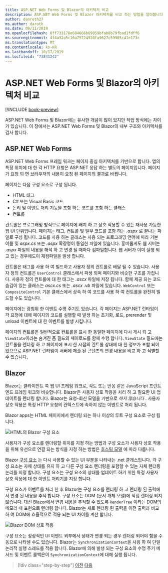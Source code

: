 ```yaml
---
title: ASP.NET Web Forms 및 Blazor의 아키텍처 비교
description: ASP.NET Web Forms 및 Blazor 아키텍처를 비교 하는 방법을 알아봅니다.
author: danroth27
ms.author: daroth
ms.date: 09/11/2019
ms.openlocfilehash: 8ff733178e684666b69859bfab8b79fbad1fdff6
ms.sourcegitcommit: 4f4a32a5c16a75724920fa9627c59985c41e173c
ms.translationtype: MT
ms.contentlocale: ko-KR
ms.lasthandoff: 10/17/2019
ms.locfileid: "73841242"
---
```

# <a name="architecture-comparison-of-aspnet-web-forms-and-blazor"></a>ASP.NET Web Forms 및 Blazor의 아키텍처 비교

[!INCLUDE [book-preview](../../../includes/book-preview.md)]

ASP.NET Web Forms 및 Blazor에는 유사한 개념이 많이 있지만 작업 방식에는 차이가 있습니다. 이 장에서는 ASP.NET Web Forms 및 Blazor의 내부 구조와 아키텍처를 검사 합니다.

## <a name="aspnet-web-forms"></a>ASP.NET Web Forms

ASP.NET Web Forms 프레임 워크는 페이지 중심 아키텍처를 기반으로 합니다. 앱의 특정 위치에 대 한 각 HTTP 요청은 ASP.NET 응답 하는 별도의 페이지입니다. 페이지가 요청 되 면 브라우저의 내용이 요청 된 페이지의 결과로 바뀝니다.

페이지는 다음 구성 요소로 구성 됩니다.

- HTML 태그
- C# 또는 Visual Basic 코드
- 논리 및 이벤트 처리 기능을 포함 하는 코드를 포함 하는 클래스
- 컨트롤

컨트롤은 프로그래밍 방식으로 페이지에 배치 하 고 상호 작용할 수 있는 재사용 가능한 웹 UI 단위입니다. 페이지는 태그, 컨트롤 및 일부 코드를 포함 하는 *.aspx* 로 끝나는 파일로 구성 됩니다. 코드를 사용 하는 클래스는 사용 되는 프로그래밍 언어에 따라 기본 이름 및 *aspx.cs* 또는 *.aspx* 확장명이 동일한 파일에 있습니다. 흥미롭게도 웹 서버는 *.aspx* 파일의 내용을 해석 하 고 변경 될 때마다 컴파일합니다. 웹 서버가 이미 실행 되 고 있는 경우에도이 재컴파일을 발생 합니다.

컨트롤은 태그를 사용 하 여 빌드하고 사용자 정의 컨트롤로 배달 될 수 있습니다. 사용자 정의 컨트롤은 `UserControl` 클래스에서 파생 되며 페이지와 비슷한 구조를 가집니다. 사용자 정의 컨트롤에 대 한 태그는 *.ascx* 파일에 저장 됩니다. 함께 제공 되는 코드 숨김이 있는 클래스는 *ascx.cs* 또는 *.ascx .vb* 파일에 있습니다. `WebControl` 또는 `CompositeControl` 기본 클래스에서 상속 하 여 코드를 사용 하 여 컨트롤을 완전히 빌드할 수도 있습니다.

페이지에는 광범위 한 이벤트 수명 주기도 있습니다. 각 페이지는 ASP.NET 런타임이 각 요청에 대해 페이지의 코드를 실행할 때 발생 하는 초기화, 로드, prerender 및 unload 이벤트에 대 한 이벤트를 발생 시킵니다.

페이지의 컨트롤은 일반적으로 컨트롤을 표시 한 동일한 페이지에 다시 게시 되 고 `ViewState`이라는 숨겨진 폼 필드의 페이로드를 함께 수행 합니다. `ViewState` 필드에는 컨트롤을 렌더링 하 고 페이지에 표시 한 시점의 컨트롤 상태에 대 한 정보가 포함 되어 있으므로 ASP.NET 런타임이 서버에 제출 된 콘텐츠의 변경 내용을 비교 하 고 식별할 수 있습니다.

## <a name="blazor"></a>Blazor

Blazor는 클라이언트 쪽 웹 UI 프레임 워크로, 각도 또는 반응 같은 JavaScript 프런트 엔드 프레임 워크와 비슷합니다. Blazor은 사용자 상호 작용을 처리 하 고 필요한 UI 업데이트를 렌더링 합니다. Blazor는 요청-회신 모델을 기반으로 *하지 않습니다* . 사용자 상호 작용은 특정 HTTP 요청의 컨텍스트에 속하지 않는 이벤트로 처리 됩니다.

Blazor apps는 HTML 페이지에서 렌더링 되는 하나 이상의 루트 구성 요소로 구성 됩니다.

![HTML의 Blazor 구성 요소](./media/architecture-comparison/blazor-components-in-html.png)

사용자가 구성 요소를 렌더링할 위치를 지정 하는 방법과 구성 요소가 사용자 상호 작용을 위해 유선으로 연결 되는 방식을 지정 하는 방법은 [호스팅 모델](hosting-models.md) 에 따라 다릅니다.

Blazor [구성 요소](components.md) 는 다시 사용할 수 있는 UI 부분을 나타내는 .net 클래스입니다. 각 구성 요소는 자체 상태를 유지 하 고 다른 구성 요소 렌더링을 포함할 수 있는 자체 렌더링 논리를 지정 합니다. 구성 요소는 구성 요소의 상태를 업데이트 하기 위한 특정 사용자 상호 작용에 대 한 이벤트 처리기를 지정 합니다.

구성 요소가 이벤트를 처리 한 후 Blazor는 구성 요소를 렌더링 하 고 렌더링 된 출력에서 변경 된 내용을 추적 합니다. 구성 요소는 DOM (문서 개체 모델)에 직접 렌더링 되지 않습니다. 대신 Blazor에서 변경 내용을 추적할 수 있도록 `RenderTree` 이라는 DOM의 메모리 내 표현으로 렌더링 합니다. Blazor는 새로 렌더링 된 출력을 이전 출력과 비교 하 여 DOM에 효율적으로 적용 되는 UI 차이를 계산 합니다.

![Blazor DOM 상호 작용](./media/architecture-comparison/blazor-dom-interaction.png)

구성 요소는 정상적인 UI 이벤트 외부에서 상태가 변경 되는 경우 렌더링 되어야 함을 수동으로 나타낼 수도 있습니다. Blazor는 `SynchronizationContext`을 사용 하 여 단일 논리적 실행 스레드를 적용 합니다. Blazor에 의해 발생 되는 구성 요소의 수명 주기 메서드 및 이벤트 콜백은이 `SynchronizationContext`에 대해 실행 됩니다.

>[!div class="step-by-step"]
>[이전](introduction.md)
>[다음](hosting-models.md)
